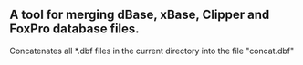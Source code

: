 ## A tool for merging dBase, xBase, Clipper and FoxPro database files.
Concatenates all *.dbf files in the current directory into the file "concat.dbf"
